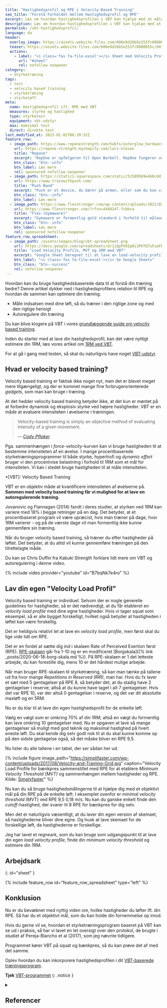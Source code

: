 ```yaml
---
title: "Hastighedsprofil og RPE i Velocity-Based Training"
seo_title: "Forstå Forholdet mellem Hastighedsprofil og RPE"
excerpt: Læs om hvordan hastighedsprofilen i VBT kan hjælpe med at måle træningsintensiteten og hvordan det relaterer sig til RPE (Rate of Perceived Exertion).
description: Læs om hvordan hastighedsprofilen i VBT kan hjælpe med at måle træningsintensiteten og hvordan det relaterer sig til RPE (Rate of Perceived Exertion).
permalink: /vbt-hastighedsprofil/
language: da
header:
  overlay_image: https://assets.website-files.com/606e9d26b5e253fc0880655c/60f7885ace96d9569961c62e_App%20Pitch%20GRaph%20Highlight.png
  teaser: https://assets.website-files.com/606e9d26b5e253fc0880655c/60f7885ace96d9569961c62e_App%20Pitch%20GRaph%20Highlight.png
  actions:
    - label: "<i class='fas fa-file-excel'></i> Sheet med Velocity Profile og MVT"
      url: "#sheet"
      rel: nofollow noopener
category:
  - Styrketræning
tags:
  - test
  - velocity based training
  - styrketræning
  - styrkeløft
meta:
  name: Hastighedsprofil ift. RPE med VBT
  measures: styrke og hastighed
  type: styrketest
  equipment: vbt-udstyr
  max: maksimal test
  direct: direkte test
last_modified_at: 2023-01-01T08:39:32Z
feature_row:
  - image_path: https://www.reponestrength.com/hubfs/outerglow_hardware-1.png
    url: https://repone-strength.myshopify.com/lars-olesen
    title: "Repone"
    excerpt: "RepOne er opfølgeren til Open Barbell. RepOne fungerer ved at spænde en snor på stangen med en lille magnet. Formålet med RepOne er at have et prisleje, hvor den almindelige forbruger kan være med."
    btn_class: "btn--info"
    btn_label: Læs mere
    rel: sponsored nofollow noopener
  - image_path: https://static1.squarespace.com/static/51509569e4b0cdd186de0b85/53c5cb51e4b01886bc5516b3/5a9ea0f30d9297fd81ae5127/1580650938021/push-band.png?format=1500w
    url: https://www.trainwithpush.com/
    title: "Push Band"
    excerpt: "Push er et device, du bærer på armen, eller som du kan vikle rundt om stangen."
    btn_class: "btn--info"
    btn_label: Læs mere
  - image_path: https://www.flexstronger.com/wp-content/uploads/2021/02/FLEX-IMAGE-800x800.jpg
    url: https://www.flexstronger.com/?rfsn=4448247.fcbbca
    title: "Flex (Gymaware)"
    excerpt: "Gymaware er formentlig gold standard i forhold til måleudstyr til Velocity Based Training i forhold til store hold. De har netop lanceret Flex til at sætte på enden af stangen til den almindelige forbruger."
    btn_class: "btn--info"
    btn_label: Læs mere
    rel: sponsored nofollow noopener
feature_row_spreadsheet:
  - image_path: /assets/images/blog/vbt-spreadsheet.png
    url: https://docs.google.com/spreadsheets/d/1jQpPVOIp0i1PhTQ7uFuaFDIB3mav0NkPuhLXhzfHWIs/copy?usp=sharing
    title: "Load Velocity Profile, MVT og 1RM med VBT"
    excerpt: "Google Sheet beregnet til at lave en load-velocity profile, finde minimal velocity threshold og udregne 1RM på baggrund af velocity based training."
    btn_label: "<i class='fas fa-file-excel'></i> Se Google Sheets"
    btn_class: "btn--success"
    rel: nofollow noopener
---
```

Hvordan kan du bruge hastighedsbaserede data til at forstå din træning bedre? Denne artikel dykker ned i hastighedsprofilens relation til RPE og hvordan de sammen kan optimere din træning.

- Måle indsatsen med dine løft, så du træner i den rigtige zone og med den rigtige hensigt
- Autoregulere din træning

Du kan blive klogere på VBT i vores [grundlæggende guide om velocity based training](/vbt/).

Inden du starter med at lave din hastighedsprofil, kan det være nyttigt estimere din 1RM, læs vores artikel om [1RM ved VBT](/vbt-1rm/).

For at gå i gang med testen, så skal du naturligvis have noget [VBT-udstyr](/vbt-udstyr/).

## Hvad er velocity based training?

Velocity based training er faktisk ikke noget nyt, men det er blevet meget mere tilgængeligt, og der er kommet mange fine forbrugerorienterede _gadgets_, som man kan bruge i træning.

At det hedder velocity based training betyder ikke, at det kun er møntet på at forbedre dynamisk og eksplosiv styrke ved højere hastigheder. VBT er en måde at evaluere intensiteten i øvelserne i træningen.

> Velocity-based training is simply an objective method of evaluating intensity of a given movement.
>
> — <cite>[Cody Pfloker](https://simplifaster.com/articles/velocity-based-training-options-strength/)</cite>

Pga. sammenhængen i _force-velocity_-kurven kan vi bruge hastigheden til at bestemme intensiteten af en øvelse. I mange procentbaserede styrketræningsprogrammer til både styrke, hypertrofi og _dynamic effort_ bruger vi den procentvise belastning i forhold til 1RM som et mål for intensiteten. Vi kan i stedet bruge hastigheden til at måle intensiteten.

*[VBT]: Velocity Based Training

VBT er en objektiv måde at kvantificere intensiteten af øvelserne på. **Sammen med velocity based training får vi mulighed for at lave en autoregulerende træning**.

Jovanovic og Flannagan (2014) fandt i deres studier, at styrken ved 1RM kan variere med 18% i begge retninger på en dag. Det betyder, at et procentbaseret program vil være upræcist, hvis man træner på dage, hvor 1RM varierer - og på de værste dage vil man formentlig ikke kunne gennemføre sin træning.

Når du bruger velocity based training, så træner du efter hastigheder på løftet. Det betyder, at du altid vil kunne gennemføre træningen på den tilrettelagte måde.

Du kan se Chris Duffin fra Kabuki Strength forklare lidt mere om VBT og autoregulering i denne video.

{% include video provider="youtube" id="B7bqNk7e4ro" %}

## Lav din egen "Velocity Load Profil"

Velocity based training er individuel. Selvom der er nogle generelle guidelines for hastigheder, så er det nødvendigt, at du får etableret en _velocity load profile_ med dine egne hastigheder. Hvis vi tager squat som eksempel, så er alle bygget forskelligt, hvilket også betyder at hastigheden i løftet kan være forskellig.

Det er heldigvis relativt let at lave en _velocity load profile_, men først skal du lige vide lidt om RPE.

Det er en fordel at sætte dig ind i skalaen Rate of Perceived Exertion først (RPE). [RPE-skalaen](/rpe/) går fra 1-10 og er en modificeret [Borgskala]({% link _posts/2020-06-18-borg-skala.md %}). På RPE-skalaen er 1 det letteste arbejde, du kan forestille dig, mens 10 er det hårdest mulige arbejde.

Når man bruger RPE-skalaen til styrketræning, så kan man tænke på tallene ud fra hvor mange _Repetitions in Reserved (RIR)_, man har. Hvis du fx laver et sæt med 5 gentagelser på RPE 8, så betyder det, at du stadig have 2 gentagelser i reserve; altså at du kunne have taget i alt 7 gentagelser. Hvis det var RPE 10, var der altså 0 gentagelser i reserve, og det var dit absolutte maxløft og en 5RM.

Nu er du klar til at lave din egen hastighedsprofil for de enkelte løft.

Vælg en vægt som er omkring 70% af din 1RM; altså en vægt du formentlig kan lave omkring 10 gentagelser med. Nu er opgaven at lave så mange gentagelser så muligt med god teknik og maksimal hastighed på hvert eneste løft. Du skal kende dig selv godt nok til at du skal kunne komme op på den sidste gentagelse også, så det måske bliver en RPE 9,5.

Nu lister du alle tallene i en tabel, der ser sådan her ud.

{% include figure image_path="https://simplifaster.com/wp-content/uploads/2017/08/Velocity-and-Training-Grid.jpg" caption="Velocity Load Profile for bænkpres sammenstillet med RPE for at etablere _Minimum Velocity Threshold (MVT)_ og sammenhængen mellem hastigheder og RPE. Kilde: [Simplyfaster](https://simplifaster.com/articles/velocity-based-training-options-strength/)" %}

Nu kan du så bruge hastighedsmålingerne til at hjælpe dig med et objektivt mål på din RPE på de enkelte løft. I eksemplet ovenfor er _minimal velocity threshold_ (MVT) ved RPE 9,5 0,18 m/s. Nu kan du ganske enkelt finde den _cutoff_-hastighed, der svarer til 8 RPE for bænkpres for dig selv.

Men det er naturligvis væsentligt, at du laver din egen version af skemaet, så hastighederne bliver dine egne. Og husk at lave skemaet for de forskellige løft, da hastighederne er forskellige.

Jeg har lavet et regneark, som du kan bruge som udgangspunkt til at lave din egen _load velocity profile_, finde din _minimum velocity threshold_ og estimere din 1RM.

## Arbejdsark
{: id="sheet" }

{% include feature_row id="feature_row_spreadsheet" type="left" %}

## Konklusion

Nu er du bevæbnet med nyttig viden om, hvilke hastigheder du løfter ift. din RPE. Så har du et objektivt mål, som du kan holde din fornemmelse op imod.

Hvis du gerne vil se, hvordan et styrketræningsprogram baseret på VBT kan se ud i praksis, så har vi lavet en let oversigt over den protokol, de brugte i studiet af Pereja-Blancho et al (2017), som jeg nævnte tidligere.

Programmet kører VBT på squat og bænkpres, så du kan prøve det af med det samme.

Oplev hvordan du kan inkorporere hastighedsprofilen i dit [VBT-baserede træningsprogram](/vbt-traeningsprogram).

**Tjek** [VBT-programmet](/vbt-traeningsprogram/)
{: .notice }

<details markdown="1" class="references">
  <summary><h2 id="references">Referencer</h2></summary>

- Balsalobre-Fernández, Carlos, David Marchante, Eneko Baz-Valle, Iván Alonso-Molero, Sergio L. Jiménez, og Mario Muñóz-López. 2017. “Analysis of Wearable and Smartphone-Based Technologies for the Measurement of Barbell Velocity in Different Resistance Training Exercises”. _Frontiers in Physiology_ 8: 649. [https://doi.org/10.3389/fphys.2017.00649](https://doi.org/10.3389/fphys.2017.00649).
- Helms, Eric R., Adam Storey, Matt R. Cross, Scott R. Brown, Seth Lenetsky, Hamish Ramsay, Carolina Dillen, og Michael C. Zourdos. 2017. “RPE and Velocity Relationships for the Back Squat, Bench Press, and Deadlift in Powerlifters”. _Journal of Strength and Conditioning Research_ 31 (2): 292–97. [https://doi.org/10.1519/JSC.0000000000001517](https://doi.org/10.1519/JSC.0000000000001517).
- Jidovtseff, Boris, Nigel K. Harris, Jean-Michel Crielaard, og John B. Cronin. 2011. “Using the load-velocity relationship for 1RM prediction”. _The Journal of Strength & Conditioning Research_ 25 (1): 267–270.
- Jovanović, Mladen, og D. Flanagan. 2014a. “[From the Field RESEARCHED APPLICATIONS OF VELOCITY BASED STRENGTH TRAINING](https://www.researchgate.net/publication/265227430_Researched_Applications_of_Velocity_Based_Strength_Training)”. 2014.
- Jovanović, Mladen, og Dr Eamonn P. Flanagan. 2014b. “RESEARCHED APPLICATIONS OF VELOCITY BASED STRENGTH TRAINING” 22 (2): 58–69.
- Neto, José Campanholi, Luísa Cedin, Carla Cristina Dato, Danilo Rodrigues Bertucci, Sérgio Eduardo de Andrade Perez, og Vilmar Baldissera. 2015. “A single session of testing for one repetition maximum (1RM) with eight exercises is trustworthy”. _Journal of Exercise Physiology Online_ 18 (3): 74–81.
- Pareja-Blanco, F., D. Rodríguez-Rosell, L. Sánchez-Medina, J. Sanchis-Moysi, C. Dorado, R. Mora-Custodio, J. M. Yáñez-García, m.fl. 2017. “Effects of Velocity Loss during Resistance Training on Athletic Performance, Strength Gains and Muscle Adaptations”. _Scandinavian Journal of Medicine & Science in Sports_ 27 (7): 724–35. [https://doi.org/10.1111/sms.12678](https://doi.org/10.1111/sms.12678).
- Sánchez-Medina, Luis, og Juan José Badillo. 2011. “Velocity Loss as an Indicator of Neuromuscular Fatigue during Resistance Training”. _Medicine and science in sports and exercise_ 43 (februar): 1725–34. [https://doi.org/10.1249/MSS.0b013e318213f880](https://doi.org/10.1249/MSS.0b013e318213f880).
- [Test 1RM baseret på VBT](https://www.strengthofscience.com/articles/velocity-based-training-maximal-strength/)
</details>

